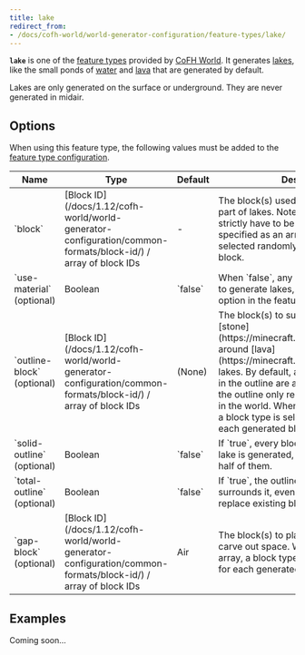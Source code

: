 ```yaml
---
title: lake
redirect_from:
- /docs/cofh-world/world-generator-configuration/feature-types/lake/
---
```


**`lake`** is one of the [feature
types](/docs/1.12/cofh-world/world-generator-configuration/feature-types/) provided
by [CoFH World](/docs/1.12/cofh-world/). It generates
[lakes](https://minecraft.gamepedia.com/Generated_structures#Lake), like the
small ponds of [water](https://minecraft.gamepedia.com/Water) and
[lava](https://minecraft.gamepedia.com/Lava) that are generated by default.

Lakes are only generated on the surface or underground. They are never generated
in midair.


Options
-------

When using this feature type, the following values must be added to the [feature
type
configuration](/docs/1.12/cofh-world/world-generator-configuration/feature-format/#feature-type-configuration).

<div class="uk-overflow-container">
    <table class="uk-table uk-table-striped uk-text-small">
        <thead>
            <tr>
                <th>Name</th>
                <th>Type</th>
                <th>Default</th>
                <th>Description</th>
            </tr>
        </thead>
        <tbody>
            <tr>
                <td markdown="span">`block`</td>
                <td markdown="span">
                    [Block ID](/docs/1.12/cofh-world/world-generator-configuration/common-formats/block-id/)
                    / array of block IDs
                </td>
                <td>-</td>
                <td markdown="span">
                    The block(s) used to generate the 'liquid' part of lakes.
                    Note that this doesn't strictly have to be a liquid block.
                    When specified as an array, a block type is selected
                    randomly for each generated block.
                </td>
            </tr>
            <tr>
                <td markdown="span">`use-material` (optional)</td>
                <td markdown="span">Boolean</td>
                <td markdown="span">`false`</td>
                <td markdown="span">
                    When `false`, any block may be replaced to generate lakes,
                    ignoring the `material` option in the feature type
                    configuration.
                </td>
            </tr>
            <tr>
                <td markdown="span">`outline-block` (optional)</td>
                <td markdown="span">
                    [Block ID](/docs/1.12/cofh-world/world-generator-configuration/common-formats/block-id/)
                    / array of block IDs
                </td>
                <td markdown="span">(None)</td>
                <td markdown="span">
                    The block(s) to surround lakes with, like
                    [stone](https://minecraft.gamepedia.com/Stone) around
                    [lava](https://minecraft.gamepedia.com/Lava) lakes. By
                    default, about half of the blocks in the outline are
                    actually generated, and the outline only replaces existing
                    blocks in the world. When specified as an array, a block
                    type is selected randomly for each generated block.
                </td>
            </tr>
            <tr>
                <td markdown="span">`solid-outline` (optional)</td>
                <td markdown="span">Boolean</td>
                <td markdown="span">`false`</td>
                <td markdown="span">
                    If `true`, every block in the outline of a lake is
                    generated, instead of only about half of them.
                </td>
            </tr>
            <tr>
                <td markdown="span">`total-outline` (optional)</td>
                <td markdown="span">Boolean</td>
                <td markdown="span">`false`</td>
                <td markdown="span">
                    If `true`, the outline of a lake completely surrounds it,
                    even where it doesn't replace existing blocks in the world.
                </td>
            </tr>
            <tr>
                <td markdown="span">`gap-block` (optional)</td>
                <td markdown="span">
                    [Block ID](/docs/1.12/cofh-world/world-generator-configuration/common-formats/block-id/)
                    / array of block IDs
                </td>
                <td markdown="span">Air</td>
                <td markdown="span">
                    The block(s) to place above lakes to carve out space. When
                    specified as an array, a block type is selected randomly for
                    each generated block.
                </td>
            </tr>
        </tbody>
    </table>
</div>


Examples
--------

Coming soon...
